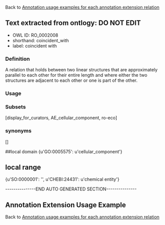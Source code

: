 Back to [Annotation usage examples for each annotation extension relation](http://wiki.geneontology.org/index.php/Annotation_usage_examples_for_each_annotation_extension_relation)

## Text extracted from ontlogy: DO NOT EDIT
* OWL ID: RO_0002008
* shorthand: coincident_with
* label: coincident with

### Definition
A relation that holds between two linear structures that are approximately parallel to each other for their entire length and where either the two structures are adjacent to each other or one is part of the other.

### Usage


### Subsets
[display_for_curators, AE_cellular_component, ro-eco]

### synonyms
[]

##local domain
{u'GO:0005575': u'cellular_component'}

## local range
{u'SO:0000001': '', u'CHEBI:24431': u'chemical entity'}

---------------END AUTO GENERATED SECTION---------------


Annotation Extension Usage Example
----------------------------------

Back to [Annotation usage examples for each annotation extension relation](http://wiki.geneontology.org/index.php/Annotation_usage_examples_for_each_annotation_extension_relation)
